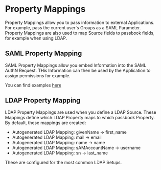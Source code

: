 # Property Mappings

Property Mappings allow you to pass information to external Applications. For example, pass the current user's Groups as a SAML Parameter. Property Mappings are also used to map Source fields to passbook fields, for example when using LDAP.

## SAML Property Mapping

SAML Property Mappings allow you embed Information into the SAML AuthN Request. THis Information can then be used by the Application to assign permissions for example.

You can find examples [here](integrations/)

## LDAP Property Mapping

LDAP Property Mappings are used when you define a LDAP Source. These Mappings define which LDAP Property maps to which passbook Property. By default, these mappings are created:

- Autogenerated LDAP Mapping: givenName -> first_name
- Autogenerated LDAP Mapping: mail -> email
- Autogenerated LDAP Mapping: name -> name
- Autogenerated LDAP Mapping: sAMAccountName -> username
- Autogenerated LDAP Mapping: sn -> last_name

These are configured for the most common LDAP Setups.
